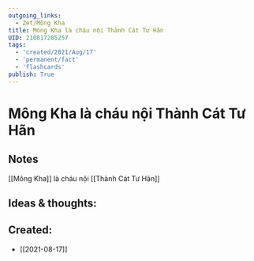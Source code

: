 ```yaml
---
outgoing_links:
  - Zet/Mông Kha
title: Mông Kha là cháu nội Thành Cát Tư Hãn
UID: 210817205257
tags:
  - 'created/2021/Aug/17'
  - 'permanent/fact'
  - 'flashcards'
publish: True
---
```

# Mông Kha là cháu nội Thành Cát Tư Hãn

## Notes
[[Mông Kha]] là cháu nội [[Thành Cát Tư Hãn]]

## Ideas & thoughts:
## Created:
- [[2021-08-17]]
